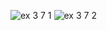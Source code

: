 ![ex 3 7 1](https://github.com/65030034/03376836-OOP-2566-Lab-03/assets/144875017/47cc92a6-a96a-436e-9433-9c57b09b937c)
![ex 3 7 2](https://github.com/65030034/03376836-OOP-2566-Lab-03/assets/144875017/82bd29be-bf27-464a-add8-c950573506d2)
